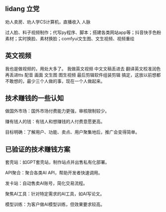 ## lidang 立党
劝人卖房、劝人学CS计算机，直播收入
人脉

 过人脸、料子视频制作；代写py程序、脚本；搭建各类网站app等；抖音快手色粉素材；实时换脸、素材换脸；comfyui文生图、文生视频、视频重绘

## 英文视频
我也是做视频的，用处大多了。 我做英文视频  中文文稿丢进去 翻译英文校准润色  再丢进tts 配音  画面 文生图 图生视频 最后剪辑软件组装剪辑  搞定，这放以前想都不敢想的，最少三个人做的事，现在一个人做起来。

## 技术赚钱的一些认知

做国外市场：国外市场付费能力更强，审核限制较少。

赚有钱人的钱：有钱人和想赚钱的人付费意愿更高。

目标明确：了解用户、功能、卖点、用户聚集地后，推广会变得简单。

## 已验证的技术赚钱方案

套壳站：如GPT套壳站，制作站点并出售私有化部署。

API聚合：聚合各类AI API，帮助开发者快速调用。

发卡站：自动售卖AI账号，简化交易流程。

聚焦AI工具：针对特定需求的AI工具，如AI写论文。

模型训练：为客户做AI模型训练，但效果要求较高。

